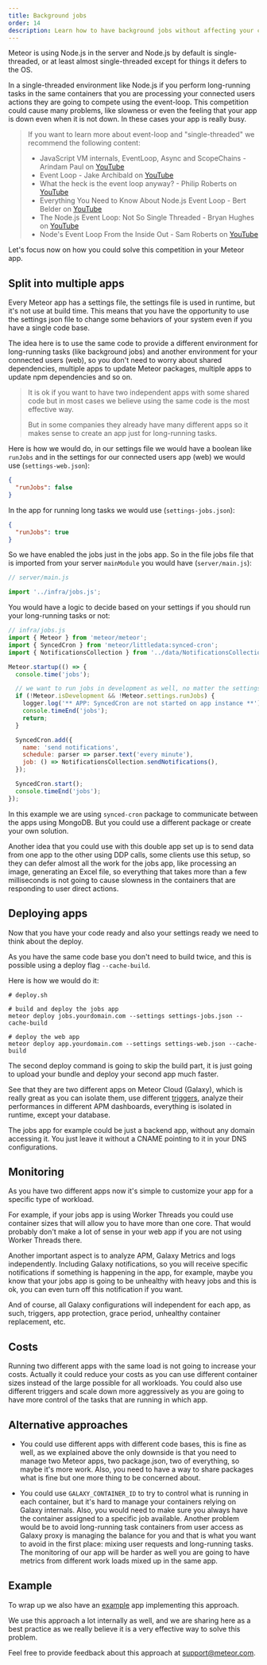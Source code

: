 ```yaml
---
title: Background jobs
order: 14
description: Learn how to have background jobs without affecting your connected users
---
```


Meteor is using Node.js in the server and Node.js by default is single-threaded, or at least almost single-threaded except for things it defers to the OS.

In a single-threaded environment like Node.js if you perform long-running tasks in the same containers that you are processing your connected users actions they are going to compete using the event-loop. This competition could cause many problems, like slowness or even the feeling that your app is down even when it is not down. In these cases your app is really busy.

> If you want to learn more about event-loop and "single-threaded" we recommend the following content:
> - JavaScript VM internals, EventLoop, Async and ScopeChains - Arindam Paul on [YouTube](https://www.youtube.com/watch?v=QyUFheng6J0)
> - Event Loop - Jake Archibald on [YouTube](https://www.youtube.com/watch?v=cCOL7MC4Pl0)
> - What the heck is the event loop anyway? - Philip Roberts on [YouTube](https://www.youtube.com/watch?v=8aGhZQkoFbQ)
> - Everything You Need to Know About Node.js Event Loop - Bert Belder on [YouTube](https://www.youtube.com/watch?v=PNa9OMajw9w)
> - The Node.js Event Loop: Not So Single Threaded - Bryan Hughes on [YouTube](https://www.youtube.com/watch?v=zphcsoSJMvM)
> - Node's Event Loop From the Inside Out - Sam Roberts on [YouTube](https://www.youtube.com/watch?v=P9csgxBgaZ8)

Let's focus now on how you could solve this competition in your Meteor app.

<h2 id="split">Split into multiple apps</h2>

Every Meteor app has a settings file, the settings file is used in runtime, but it's not use at build time. This means that you have the opportunity to use the settings json file to change some behaviors of your system even if you have a single code base.

The idea here is to use the same code to provide a different environment for long-running tasks (like background jobs) and another environment for your connected users (web), so you don't need to worry about shared dependencies, multiple apps to update Meteor packages, multiple apps to update npm dependencies and so on. 

> It is ok if you want to have two independent apps with some shared code but in most cases we believe using the same code is the most effective way.
> 
> But in some companies they already have many different apps so it makes sense to create an app just for long-running tasks.

Here is how we would do, in our settings file we would have a boolean like `runJobs` and in the settings for our connected users app (web) we would use (`settings-web.json`):
```json
{
  "runJobs": false
}
```
In the app for running long tasks we would use (`settings-jobs.json`):
```json
{
  "runJobs": true
}
```

So we have enabled the jobs just in the jobs app. So in the file jobs file that is imported from your server `mainModule` you would have (`server/main.js`):

```js
// server/main.js

import '../infra/jobs.js';
```

You would have a logic to decide based on your settings if you should run your long-running tasks or not:
```js
// infra/jobs.js
import { Meteor } from 'meteor/meteor';
import { SyncedCron } from 'meteor/littledata:synced-cron';
import { NotificationsCollection } from '../data/NotificationsCollection';

Meteor.startup(() => {
  console.time('jobs');

  // we want to run jobs in development as well, no matter the settings
  if (!Meteor.isDevelopment && !Meteor.settings.runJobs) {
    logger.log('** APP: SyncedCron are not started on app instance **');
    console.timeEnd('jobs');
    return;
  }

  SyncedCron.add({
    name: 'send notifications',
    schedule: parser => parser.text('every minute'),
    job: () => NotificationsCollection.sendNotifications(),
  });

  SyncedCron.start();
  console.timeEnd('jobs');
});
```

In this example we are using `synced-cron` package to communicate between the apps using MongoDB. But you could use a different package or create your own solution.

Another idea that you could use with this double app set up is to send data from one app to the other using DDP calls, some clients use this setup, so they can defer almost all the work for the jobs app, like processing an image, generating an Excel file, so everything that takes more than a few milliseconds is not going to cause slowness in the containers that are responding to user direct actions.

<h2 id="deploying">Deploying apps</h2>

Now that you have your code ready and also your settings ready we need to think about the deploy.

As you have the same code base you don't need to build twice, and this is possible using a deploy flag `--cache-build`.

Here is how we would do it:
```shell
# deploy.sh

# build and deploy the jobs app
meteor deploy jobs.yourdomain.com --settings settings-jobs.json --cache-build

# deploy the web app
meteor deploy app.yourdomain.com --settings settings-web.json --cache-build
```

The second deploy command is going to skip the build part, it is just going to upload your bundle and deploy your second app much faster.

See that they are two different apps on Meteor Cloud (Galaxy), which is really great as you can isolate them, use different [triggers](./triggers.html), analyze their performances in different APM dashboards, everything is isolated in runtime, except your database.

The jobs app for example could be just a backend app, without any domain accessing it. You just leave it without a CNAME pointing to it in your DNS configurations.

<h2 id="deploying">Monitoring</h2>

As you have two different apps now it's simple to customize your app for a specific type of workload. 

For example, if your jobs app is using Worker Threads you could use container sizes that will allow you to have more than one core. That would probably don't make a lot of sense in your web app if you are not using Worker Threads there.

Another important aspect is to analyze APM, Galaxy Metrics and logs independently. Including Galaxy notifications, so you will receive specific notifications if something is happening in the app, for example, maybe you know that your jobs app is going to be unhealthy with heavy jobs and this is ok, you can even turn off this notification if you want.

And of course, all Galaxy configurations will independent for each app, as such, triggers, app protection, grace period, unhealthy container replacement, etc.

<h2 id="costs">Costs</h2>

Running two different apps with the same load is not going to increase your costs. Actually it could reduce your costs as you can use different container sizes instead of the large possible for all workloads. You could also use different triggers and scale down more aggressively as you are going to have more control of the tasks that are running in which app.

<h2 id="alternative">Alternative approaches</h2>

- You could use different apps with different code bases, this is fine as well, as we explained above the only downside is that you need to manage two Meteor apps, two package.json, two of everything, so maybe it's more work. Also, you need to have a way to share packages what is fine but one more thing to be concerned about.

- You could use `GALAXY_CONTAINER_ID` to try to control what is running in each container, but it's hard to manage your containers relying on Galaxy internals. Also, you would need to make sure you always have the container assigned to a specific job available. Another problem would be to avoid long-running task containers from user access as Galaxy proxy is managing the balance for you and that is what you want to avoid in the first place: mixing user requests and long-running tasks. The monitoring of our app will be harder as well you are going to have metrics from different work loads mixed up in the same app.

<h2 id="example">Example</h2>

To wrap up we also have an [example](https://github.com/meteor/examples/#double-app) app implementing this approach.

We use this approach a lot internally as well, and we are sharing here as a best practice as we really believe it is a very effective way to solve this problem.

Feel free to provide feedback about this approach at support@meteor.com.
